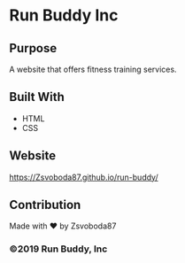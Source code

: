 # Run Buddy Inc

## Purpose
A website that offers fitness training services.

## Built With
* HTML
* CSS

## Website
https://Zsvoboda87.github.io/run-buddy/

## Contribution
Made with ❤️ by Zsvoboda87

### ©️2019 Run Buddy, Inc 
